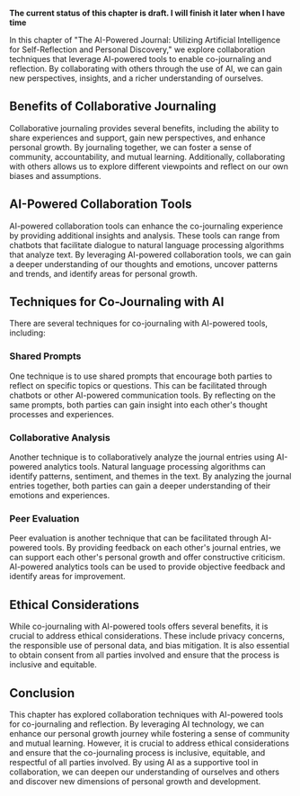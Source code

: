 **The current status of this chapter is draft. I will finish it later when I have time**

In this chapter of "The AI-Powered Journal: Utilizing Artificial Intelligence for Self-Reflection and Personal Discovery," we explore collaboration techniques that leverage AI-powered tools to enable co-journaling and reflection. By collaborating with others through the use of AI, we can gain new perspectives, insights, and a richer understanding of ourselves.

Benefits of Collaborative Journaling
------------------------------------

Collaborative journaling provides several benefits, including the ability to share experiences and support, gain new perspectives, and enhance personal growth. By journaling together, we can foster a sense of community, accountability, and mutual learning. Additionally, collaborating with others allows us to explore different viewpoints and reflect on our own biases and assumptions.

AI-Powered Collaboration Tools
------------------------------

AI-powered collaboration tools can enhance the co-journaling experience by providing additional insights and analysis. These tools can range from chatbots that facilitate dialogue to natural language processing algorithms that analyze text. By leveraging AI-powered collaboration tools, we can gain a deeper understanding of our thoughts and emotions, uncover patterns and trends, and identify areas for personal growth.

Techniques for Co-Journaling with AI
------------------------------------

There are several techniques for co-journaling with AI-powered tools, including:

### Shared Prompts

One technique is to use shared prompts that encourage both parties to reflect on specific topics or questions. This can be facilitated through chatbots or other AI-powered communication tools. By reflecting on the same prompts, both parties can gain insight into each other's thought processes and experiences.

### Collaborative Analysis

Another technique is to collaboratively analyze the journal entries using AI-powered analytics tools. Natural language processing algorithms can identify patterns, sentiment, and themes in the text. By analyzing the journal entries together, both parties can gain a deeper understanding of their emotions and experiences.

### Peer Evaluation

Peer evaluation is another technique that can be facilitated through AI-powered tools. By providing feedback on each other's journal entries, we can support each other's personal growth and offer constructive criticism. AI-powered analytics tools can be used to provide objective feedback and identify areas for improvement.

Ethical Considerations
----------------------

While co-journaling with AI-powered tools offers several benefits, it is crucial to address ethical considerations. These include privacy concerns, the responsible use of personal data, and bias mitigation. It is also essential to obtain consent from all parties involved and ensure that the process is inclusive and equitable.

Conclusion
----------

This chapter has explored collaboration techniques with AI-powered tools for co-journaling and reflection. By leveraging AI technology, we can enhance our personal growth journey while fostering a sense of community and mutual learning. However, it is crucial to address ethical considerations and ensure that the co-journaling process is inclusive, equitable, and respectful of all parties involved. By using AI as a supportive tool in collaboration, we can deepen our understanding of ourselves and others and discover new dimensions of personal growth and development.
